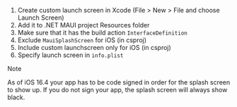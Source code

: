 1. Create custom launch screen in Xcode (File > New > File and choose Launch Screen)
2. Add it to .NET MAUI project Resources folder
3. Make sure that it has the build action `InterfaceDefinition`
4. Exclude `MauiSplashScreen` for iOS (in csproj)
5. Include custom launchscreen only for iOS (in csproj)
6. Specify launch screen in `info.plist`

> [!NOTE]
> As of iOS 16.4 your app has to be code signed in order for the splash screen to show up. If you do not sign your app, the splash screen will always show black.

